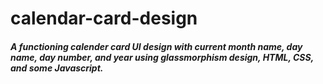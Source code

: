 # calendar-card-design
##### A functioning calender card UI design with current month name, day name, day number, and year using glassmorphism design, HTML, CSS, and some Javascript.
